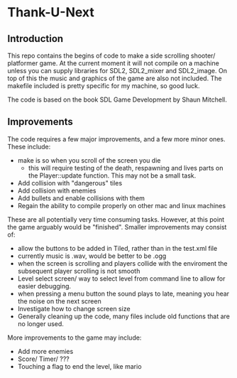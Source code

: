 # Thank-U-Next

## Introduction
This repo contains the begins of code to make a side scrolling shooter/ platformer game. At the current moment it will not compile on a machine unless you can supply libraries for SDL2, SDL2_mixer and SDL2_image. On top of this the music and graphics of the game are also not included. The makefile included is pretty specific for my machine, so good luck.

The code is based on the book SDL Game Development by Shaun Mitchell.

## Improvements 
The code requires a few major improvements, and a few more minor ones. These include:
* make is so when you scroll of the screen you die
    * this will require testing of the death, respawning and lives parts on the Player::update function. This may not be a small task.
* Add collision with "dangerous" tiles
* Add collision with enemies
* Add bullets and enable collisions with them
* Regain the ability to compile properly on other mac and linux machines

These are all potentially very time consuming tasks. However, at this point the game arguably would be "finished". Smaller improvements may consist of:
* allow the buttons to be added in Tiled, rather than in the test.xml file
* currently music is .wav, would be better to be .ogg
* when the screen is scrolling and players collide with the enviroment the subsequent player scrolling is not smooth
* Level select screen/ way to select level from command line to allow for easier debugging.
* when pressing a menu button the sound plays to late, meaning you hear the noise on the next screen
* Investigate how to change screen size
* Generally cleaning up the code, many files include old functions that are no longer used.

More improvements to the game may include:
* Add more enemies
* Score/ Timer/ ???
* Touching a flag to end the level, like mario


